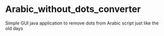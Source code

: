 # Arabic_without_dots_converter
Simple GUI java application to remove dots from Arabic script just like the old days
